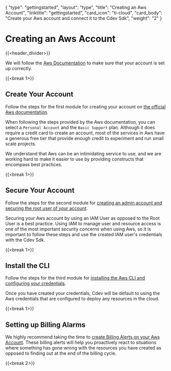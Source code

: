{
    "type": "gettingstarted",
    "layout": "type",
    "title": "Creating an Aws Account",
    "linktitle": "gettingstarted", 
    "card_icon": "ti-cloud",
    "card_body": "Create your Aws account and connect it to the Cdev Sdk",
    "weight": "2"
}

# Creating an Aws Account
{{<header_divider>}}

We will follow the [Aws Documentation](https://aws.amazon.com/getting-started/guides/setup-environment/) to make sure that your account is set up correctly.


{{<break 1>}}
## Create Your Account
Follow the steps for the first module for creating your account on [the official Aws documentation](https://aws.amazon.com/getting-started/guides/setup-environment/module-one/).

When following the steps provided by the Aws documentation, you can select a `Personal Account` and the `Basic Support` plan. Although it does require a credit card to create an account, most of the services in Aws have a generous free tier that provide enough credit to experiment and run small scale projects. 

We understand that Aws can be an intimidating service to use, and we are working hard to make it easier to use by providing constructs that encompass best practices. 

{{<break 1>}}

## Secure Your Account
Follow the steps for the second module for [creating an admin account and securing the root user of your account](https://aws.amazon.com/getting-started/guides/setup-environment/module-two/).

Securing your Aws account by using an IAM User as opposed to the Root User is a best practice. Using IAM to manage user and resource access is one of the most important security concerns when using Aws, so it is important to follow these steps and use the created IAM user's credentials with the Cdev Sdk.  

{{<break 1>}}

## Install the CLI
Follow the steps for the third module for [installing the Aws CLI and configuring your credentials](https://aws.amazon.com/getting-started/guides/setup-environment/module-three/).

Once you have created your credentials, Cdev will be default to using the Aws credentials that are configured to deploy any resources in the cloud. 

{{<break 1>}}

## Setting up Billing Alarms
We highly recommend taking the time to [create Billing Alerts on your Aws Account](https://docs.aws.amazon.com/AmazonCloudWatch/latest/monitoring/monitor_estimated_charges_with_cloudwatch.html). These billing alerts will help you proactively react to situations where something has gone wrong with the resources you have created as opposed to finding out at the end of the billing cycle. 

{{<break 2>}}